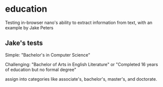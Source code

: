 # education
Testing in-browser nano's ability to extract information from text, with an example by Jake Peters

## Jake's tests

Simple: "Bachelor's in Computer Science"

Challenging: "Bachelor of Arts in English Literature" or "Completed 16 years of education but no formal degree"

assign into categories like associate's, bachelor's, master's, and doctorate.
